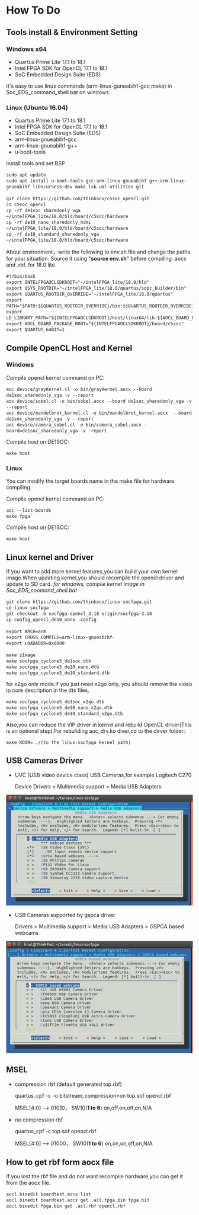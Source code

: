 # How To Do
## Tools install & Environment Setting
### Windows x64

- Quartus Prime Lite 17.1 to 18.1
- Intel FPGA SDK for OpenCL 17.1 to 18.1
- SoC Embedded Design Suite (EDS)

It's easy to use linux commands (arm-linux-guneabihf-gcc,make) in Soc_EDS_command_shell.bat on windows.

### Linux (Ubuntu 16.04)

- Quartus Prime Lite 17.1 to 18.1
- Intel FPGA SDK for OpenCL 17.1 to 18.1
- SoC Embedded Design Suite (EDS)
- arm-linux-gnueabihf-gcc
- arm-linux-gnueabihf-g++
- u-boot-tools

Install tools and set BSP

	sudo apt update
	sudo apt install u-boot-tools gcc-arm-linux-gnueabihf g++-arm-linux-gnueabihf libncurses5-dev make lsb uml-utilities git

	git clone https://github.com/thinkoco/c5soc_opencl.git
	cd c5soc_opencl
	cp -rf de1soc_sharedonly_vga ~/intelFPGA_lite/18.0/hld/board/c5soc/hardware
	cp -rf de10_nano_sharedonly_hdmi ~/intelFPGA_lite/18.0/hld/board/c5soc/hardware
	cp -rf de10_standard_sharedonly_vga ~/intelFPGA_lite/18.0/hld/board/c5soc/hardware



About  environment，write the following to env.sh file and change the paths for your situation. Source it using "**source env.sh**" before compiling .aocx and .rbf.
for 18.0 lite

	#!/bin/bash
	export INTELFPGAOCLSDKROOT="~/intelFPGA_lite/18.0/hld"
	export QSYS_ROOTDIR="~/intelFPGA_lite/18.0/quartus/sopc_builder/bin"
	export QUARTUS_ROOTDIR_OVERRIDE="~/intelFPGA_lite/18.0/quartus"
	export PATH="$PATH:${QUARTUS_ROOTDIR_OVERRIDE}/bin:${QUARTUS_ROOTDIR_OVERRIDE}/linux64:${INTELFPGAOCLSDKROOT}/linux64/bin:${INTELFPGAOCLSDKROOT}/bin:${QSYS_ROOTDIR}"
	export LD_LIBRARY_PATH="${INTELFPGAOCLSDKROOT}/host/linux64/lib:${AOCL_BOARD_PAKAGE_ROOT}/linux64/lib:${LD_LIBRARY_PATH}"
	export AOCL_BOARD_PACKAGE_ROOT="${INTELFPGAOCLSDKROOT}/board/c5soc"
	export QUARTUS_64BIT=1


## Compile OpenCL Host  and Kernel

### Windows

Compile opencl kernel command on PC:

	aoc device/grayKernel.cl -o bin/grayKernel.aocx --board de1soc_sharedonly_vga -v --report
	aoc device/sobel.cl -o bin/sobel.aocx --board de1soc_sharedonly_vga -v --report
	aoc device/mandelbrot_kernel.cl -o bin/mandelbrot_kernel.aocx  --board de1soc_sharedonly_vga -v --report 
	aoc device/camera_sobel.cl -o bin/camera_sobel.aocx -board=de1soc_sharedonly_vga -v -report

Compile host on DE1SOC:

	make host

### Linux
You can modify the target boards name in the make file for hardware compiling.

Compile opencl kernel command on PC:

	aoc --list-boards
	make fpga

Compile host on DE1SOC:

	make host


## Linux kernel and Driver
If you want to add more kernel features,you can build your own kernel image.When updating kernel,you should recompile the opencl driver and update to SD card.
*for windows, complie kernel image in Soc_EDS_coomand_shell.bat*

	git clone https://github.com/thinkoco/linux-socfpga.git
	cd linux-socfpga
	git checkout -b socfpga-opencl_3.18 origin/socfpga-3.18
	cp config_opencl_de10_nano .config
	
	export ARCH=arm
	export CROSS_COMPILE=arm-linux-gnueabihf-
	export LOADADDR=0x8000

	make zImage
	make socfpga_cyclone5_de1soc.dtb
	make socfpga_cyclone5_de10_nano.dtb
	make socfpga_cyclone5_de10_standard.dtb

for x2go only mode.If you just need x2go only, you should remove the video ip core description in the dts files.

	make socfpga_cyclone5_de1soc_x2go.dtb
	make socfpga_cyclone5_de10_nano_x2go.dtb
	make socfpga_cyclone5_de10_standard_x2go.dtb

Also,you can reduce the VIP driver in kernel and rebuild OpenCL driver(This is an optional step).For rebuliding aoc_drv.ko diver,cd to the dirver folder:

	make KDIR=../(to the linux-socfpga kernel path)

## USB Cameras Driver

- UVC (USB video device class) USB Cameras,for example Logitech C270

	Device Drivers > Multimedia support > Media USB Adapters
	
![](figure/uvc.png)

- USB Cameras supported by gspca driver

	Drivers > Multimedia support > Media USB Adapters > GSPCA based webcams
	
![](figure/gspca.png)

## MSEL
- compression rbf (default generated top.rbf)

	quartus_cpf -c -o bitstream_compression=on top.sof opencl.rbf

	MSEL[4:0] ——> 01010， SW10(**1 to 6**) on,off,on,off,on,N/A

- no compression rbf

	quartus_cpf -c top.sof opencl.rbf

	MSEL[4:0] ——> 01000， SW10(**1 to 6**) on,on,on,off,on,N/A


## How to get rbf  form aocx file

If you lost the rbf file and do not want recompile hardware,you can get it from the aocx file.

	aocl binedit boardtest.aocx list
	aocl binedit boardtest.aocx get .acl.fpga.bin fpga.bin
	aocl binedit fpga.bin get .acl.rbf opencl.rbf


